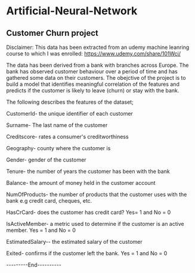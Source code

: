 # Artificial-Neural-Network 

## Customer Churn project

Disclaimer: This data has been extracted from an udemy machine leanring course to which I was enrolled: https://www.udemy.com/share/101Wci/

The data has been derived from a bank with branches across Europe. The bank has observed customer behaviour over a period of time and has gathered some data on their customers. The obejctive of the project is to build a model that identifies meaningful correlation of the features and predicts if the customer is likely to leave (churn) or stay with the bank.

The following describes the features of the dataset;

CustomerId- the unique identifier of each customer

Surname- The last name of the customer 

Creditscore- rates a consumer's creditworthiness

Geography- county where the customer is 

Gender- gender of the customer 

Tenure- the number of years the customer has been with the bank 

Balance- the amount of money held in the customer account 

NumOfProducts- the number of products that the customer uses with the bank e.g credit card, cheques, etc. 

HasCrCard- does the customer has credit card? Yes= 1 and No = 0

IsActiveMember- a metric used to determine if the customer is an active member. Yes = 1 and No = 0

EstimatedSalary-- the estimated salary of the customer 

Exited- confirms if the customer left the bank. Yes = 1 and No = 0





---------End---------- 
